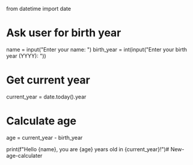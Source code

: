 from datetime import date

# Ask user for birth year
name = input("Enter your name: ")
birth_year = int(input("Enter your birth year (YYYY): "))

# Get current year
current_year = date.today().year

# Calculate age
age = current_year - birth_year

print(f"Hello {name}, you are {age} years old in {current_year}!")# New-age-calculater
